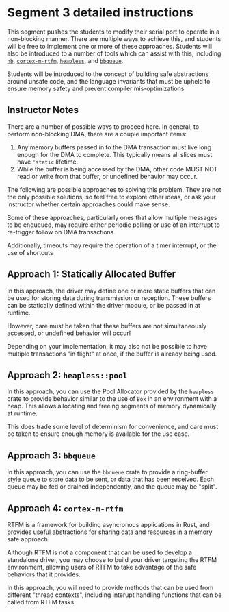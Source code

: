 # Segment 3 detailed instructions

This segment pushes the students to modify their serial port to operate in a non-blocking manner. There are multiple ways to achieve this, and students will be free to implement one or more of these approaches. Students will also be introduced to a number of tools which can assist with this, including [`nb`], [`cortex-m-rtfm`], [`heapless`], and [`bbqueue`].

Students will be introduced to the concept of building safe abstractions around unsafe code, and the language invariants that must be upheld to ensure memory safety and prevent compiler mis-optimizations

[`nb`]: https://crates.io/crates/nb
[`cortex-m-rtfm`]: https://crates.io/crates/cortex-m-rtfm
[`heapless`]: https://crates.io/crates/heapless
[`bbqueue`]: https://crates.io/crates/bbqueue

## Instructor Notes

There are a number of possible ways to proceed here. In general, to perform non-blocking DMA, there are a couple important items:

1. Any memory buffers passed in to the DMA transaction must live long enough for the DMA to complete. This typically means all slices must have `'static` lifetime.
2. While the buffer is being accessed by the DMA, other code MUST NOT read or write from that buffer, or undefined behavior may occur.

The following are possible approaches to solving this problem. They are not the only possible solutions, so feel free to explore other ideas, or ask your instructor whether certain approaches could make sense.

Some of these approaches, particularly ones that allow multiple messages to be enqueued, may require either periodic polling or use of an interrupt to re-trigger follow on DMA transactions.

Additionally, timeouts may require the operation of a timer interrupt, or the use of shortcuts

## Approach 1: Statically Allocated Buffer

In this approach, the driver may define one or more static buffers that can be used for storing data during transmission or reception. These buffers can be statically defined within the driver module, or be passed in at runtime.

However, care must be taken that these buffers are not simultaneously accessed, or undefined behavior will occur!

Depending on your implementation, it may also not be possible to have multiple transactions "in flight" at once, if the buffer is already being used.

## Approach 2: `heapless::pool`

In this approach, you can use the Pool Allocator provided by the `heapless` crate to provide behavior similar to the use of `Box` in an environment with a heap. This allows allocating and freeing segments of memory dynamically at runtime.

This does trade some level of determinism for convenience, and care must be taken to ensure enough memory is available for the use case.

## Approach 3: `bbqueue`

In this approach, you can use the `bbqueue` crate to provide a ring-buffer style queue to store data to be sent, or data that has been received. Each queue may be fed or drained independently, and the queue may be "split".

## Approach 4: `cortex-m-rtfm`

RTFM is a framework for building asyncronous applications in Rust, and provides useful abstractions for sharing data and resources in a memory safe approach.

Although RTFM is not a component that can be used to develop a standalone driver, you may choose to build your driver targeting the RTFM environment, allowing users of RTFM to take advantage of the safe behaviors that it provides.

In this approach, you will need to provide methods that can be used from different "thread contexts", including interupt handling functions that can be called from RTFM tasks.
